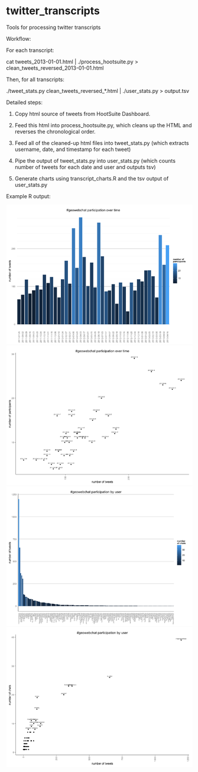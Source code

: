 twitter_transcripts
===================

Tools for processing twitter transcripts

Workflow:

For each transcript: 

cat tweets_2013-01-01.html | ./process_hootsuite.py > clean_tweets_reversed_2013-01-01.html

Then, for all transcripts:

./tweet_stats.py clean_tweets_reversed_*.html | ./user_stats.py > output.tsv

Detailed steps:

1) Copy html source of tweets from HootSuite Dashboard. 

2) Feed this html into process_hootsuite.py, which cleans up the HTML and reverses the chronological order.

3) Feed all of the cleaned-up html files into tweet_stats.py (which extracts username, date, and timestamp for each tweet)

4) Pipe the output of tweet_stats.py into user_stats.py (which counts number of tweets for each date and user and outputs tsv)

5) Generate charts using transcript_charts.R and the tsv output of user_stats.py

Example R output:

![geowebchat over time chart](chart_examples/geowebchat_over_time_chart.png)
![geowebchat over time scatter](chart_examples/geowebchat_over_time_scatter.png)
![geowebchat by user chart](chart_examples/geowebchat_by_user_chart.png)
![geowebchat by user scatter](chart_examples/geowebchat_by_user_scatter.png)
